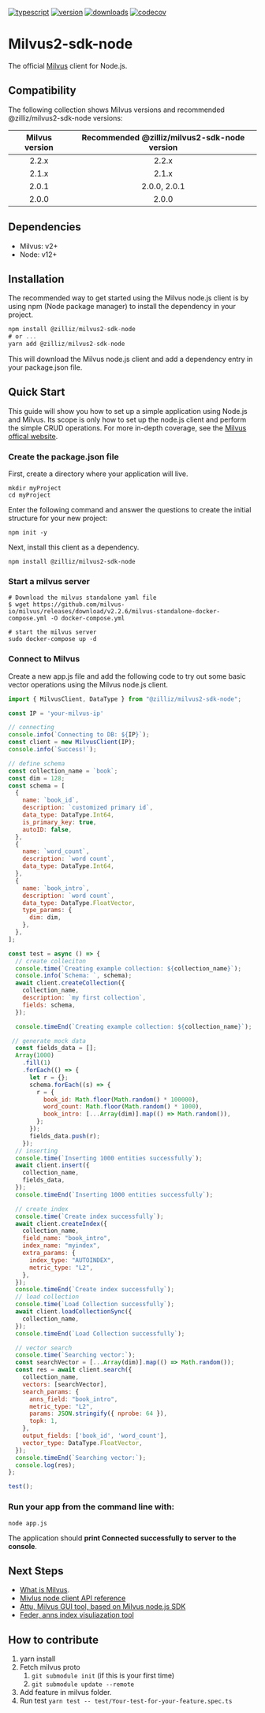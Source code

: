 [![typescript](https://badges.aleen42.com/src/typescript.svg)](https://badges.aleen42.com/src/typescript.svg)
[![version](https://img.shields.io/npm/v/@zilliz/milvus2-sdk-node)](https://img.shields.io/npm/v/@zilliz/milvus2-sdk-node)
[![downloads](https://img.shields.io/npm/dw/@zilliz/milvus2-sdk-node)](https://img.shields.io/npm/dw/@zilliz/milvus2-sdk-node)
[![codecov](https://codecov.io/gh/milvus-io/milvus-sdk-node/branch/main/graph/badge.svg?token=Zu5FwWstwI)](https://codecov.io/gh/milvus-io/milvus-sdk-node)

# Milvus2-sdk-node

The official [Milvus](https://github.com/milvus-io/milvus) client for Node.js.

## Compatibility

The following collection shows Milvus versions and recommended @zilliz/milvus2-sdk-node versions:

| Milvus version | Recommended @zilliz/milvus2-sdk-node version |
| :------------: | :------------------------------------------: |
|     2.2.x      |                    2.2.x                     |
|     2.1.x      |                    2.1.x                     |
|     2.0.1      |                 2.0.0, 2.0.1                 |
|     2.0.0      |                    2.0.0                     |

## Dependencies

- Milvus: v2+
- Node: v12+

## Installation

The recommended way to get started using the Milvus node.js client is by using npm (Node package manager) to install the dependency in your project.

```javascript
npm install @zilliz/milvus2-sdk-node
# or ...
yarn add @zilliz/milvus2-sdk-node
```

This will download the Milvus node.js client and add a dependency entry in your package.json file.

## Quick Start

This guide will show you how to set up a simple application using Node.js and Milvus. Its scope is only how to set up the node.js client and perform the simple CRUD operations. For more in-depth coverage, see the [Milvus offical website](https://milvus.io/).

### Create the package.json file

First, create a directory where your application will live.

```
mkdir myProject
cd myProject
```

Enter the following command and answer the questions to create the initial structure for your new project:

```shell
npm init -y
```

Next, install this client as a dependency.

```shell
npm install @zilliz/milvus2-sdk-node
```

### Start a milvus server

```shell
# Download the milvus standalone yaml file
$ wget https://github.com/milvus-io/milvus/releases/download/v2.2.6/milvus-standalone-docker-compose.yml -O docker-compose.yml

# start the milvus server
sudo docker-compose up -d
```

### Connect to Milvus

Create a new app.js file and add the following code to try out some basic vector operations using the Milvus node.js client.

```javascript
import { MilvusClient, DataType } from "@zilliz/milvus2-sdk-node";

const IP = 'your-milvus-ip'

// connecting
console.info(`Connecting to DB: ${IP}`);
const client = new MilvusClient(IP);
console.info(`Success!`);

// define schema
const collection_name = `book`;
const dim = 128;
const schema = [
  {
    name: `book_id`,
    description: `customized primary id`,
    data_type: DataType.Int64,
    is_primary_key: true,
    autoID: false,
  },
  {
    name: `word_count`,
    description: `word count`,
    data_type: DataType.Int64,
  },
  {
    name: `book_intro`,
    description: `word count`,
    data_type: DataType.FloatVector,
    type_params: {
      dim: dim,
    },
  },
];

const test = async () => {
  // create colleciton
  console.time(`Creating example collection: ${collection_name}`);
  console.info(`Schema: `, schema);
  await client.createCollection({
    collection_name,
    description: `my first collection`,
    fields: schema,
  });

  console.timeEnd(`Creating example collection: ${collection_name}`);

 // generate mock data
  const fields_data = [];
  Array(1000)
    .fill(1)
    .forEach(() => {
      let r = {};
      schema.forEach((s) => {
        r = {
          book_id: Math.floor(Math.random() * 100000),
          word_count: Math.floor(Math.random() * 1000),
          book_intro: [...Array(dim)].map(() => Math.random()),
        };
      });
      fields_data.push(r);
    });
  // inserting
  console.time(`Inserting 1000 entities successfully`);
  await client.insert({
    collection_name,
    fields_data,
  });
  console.timeEnd(`Inserting 1000 entities successfully`);

  // create index
  console.time(`Create index successfully`);
  await client.createIndex({
    collection_name,
    field_name: "book_intro",
    index_name: "myindex",
    extra_params: {
      index_type: "AUTOINDEX",
      metric_type: "L2",
    },
  });
  console.timeEnd(`Create index successfully`);
  // load collection
  console.time(`Load Collection successfully`);
  await client.loadCollectionSync({
    collection_name,
  });
  console.timeEnd(`Load Collection successfully`);

  // vector search
  console.time(`Searching vector:`);
  const searchVector = [...Array(dim)].map(() => Math.random());
  const res = await client.search({
    collection_name,
    vectors: [searchVector],
    search_params: {
      anns_field: "book_intro",
      metric_type: "L2",
      params: JSON.stringify({ nprobe: 64 }),
      topk: 1,
    },
    output_fields: ['book_id', 'word_count'],
    vector_type: DataType.FloatVector,
  });
  console.timeEnd(`Searching vector:`);
  console.log(res);
};

test();
```

### Run your app from the command line with:

```
node app.js
```

The application should **print Connected successfully to server to the console**.

## Next Steps

- [What is Milvus](https://milvus.io/).
- [Mivlus node client API reference](https://milvus.io/api-reference/node/v2.2.x/About.md)
- [Attu, Milvus GUI tool, based on Milvus node.js SDK](https://github.com/zilliztech/attu)
- [Feder, anns index visuliazation tool](https://github.com/zilliztech/feder)

## How to contribute

1. yarn install
2. Fetch milvus proto
   1. `git submodule init` (if this is your first time)
   2. `git submodule update --remote`
3. Add feature in milvus folder.
4. Run test `yarn test -- test/Your-test-for-your-feature.spec.ts`
